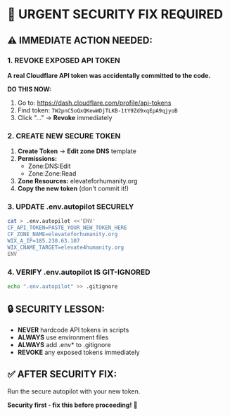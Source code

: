 # 🚨 URGENT SECURITY FIX REQUIRED

## ⚠️ IMMEDIATE ACTION NEEDED:

### 1. REVOKE EXPOSED API TOKEN
**A real Cloudflare API token was accidentally committed to the code.**

**DO THIS NOW:**
1. Go to: https://dash.cloudflare.com/profile/api-tokens
2. Find token: `7W2pnC5oQxQKewWDjTLKB-1tY9Zd9xqEpA9qjyoB`
3. Click "..." → **Revoke** immediately

### 2. CREATE NEW SECURE TOKEN
1. **Create Token** → **Edit zone DNS** template
2. **Permissions:**
   - Zone:DNS:Edit
   - Zone:Zone:Read
3. **Zone Resources:** elevateforhumanity.org
4. **Copy the new token** (don't commit it!)

### 3. UPDATE .env.autopilot SECURELY
```bash
cat > .env.autopilot <<'ENV'
CF_API_TOKEN=PASTE_YOUR_NEW_TOKEN_HERE
CF_ZONE_NAME=elevateforhumanity.org
WIX_A_IP=185.230.63.107
WIX_CNAME_TARGET=elevate4humanity.org
ENV
```

### 4. VERIFY .env.autopilot IS GIT-IGNORED
```bash
echo ".env.autopilot" >> .gitignore
```

## 🔒 SECURITY LESSON:
- **NEVER** hardcode API tokens in scripts
- **ALWAYS** use environment files
- **ALWAYS** add .env* to .gitignore
- **REVOKE** any exposed tokens immediately

## ✅ AFTER SECURITY FIX:
Run the secure autopilot with your new token.

**Security first - fix this before proceeding!** 🚨